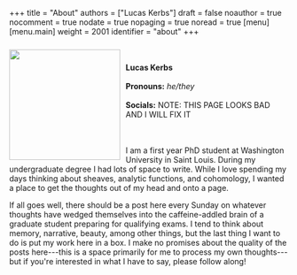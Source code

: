 +++
title = "About"
authors = ["Lucas Kerbs"]
draft = false
noauthor = true
nocomment = true
nodate = true
nopaging = true
noread = true
[menu]
  [menu.main]
    weight = 2001
    identifier = "about"
+++

<img src='../img/aboutphoto.jpeg' style="margin: 10px 10px 0px 0px; float: left;" width="200" >

<br/><br/>
**Lucas Kerbs**
<br/><br/>
**Pronouns:** *he/they*
<br/><br/>
**Socials:** NOTE: THIS PAGE LOOKS BAD AND I WILL FIX IT
<br/><br/><br/>

I am a first year PhD student at Washington University in Saint Louis. During my
undergraduate degree I had lots of space to write. While I love spending my days
thinking about sheaves, analytic functions, and cohomology, I wanted a place to
get the thoughts out of my head and onto a page.


If all goes well, there should be a post here every Sunday on whatever thoughts
have wedged themselves into the caffeine-addled brain of a graduate student
preparing for qualifying exams. I tend to think about memory, narrative, beauty,
among other things, but the last thing I want to do is put my work here in a
box. I make no promises about the quality of the posts here---this is a space
primarily for me to process my own thoughts---but if you're interested in what I
have to say, please follow along!
